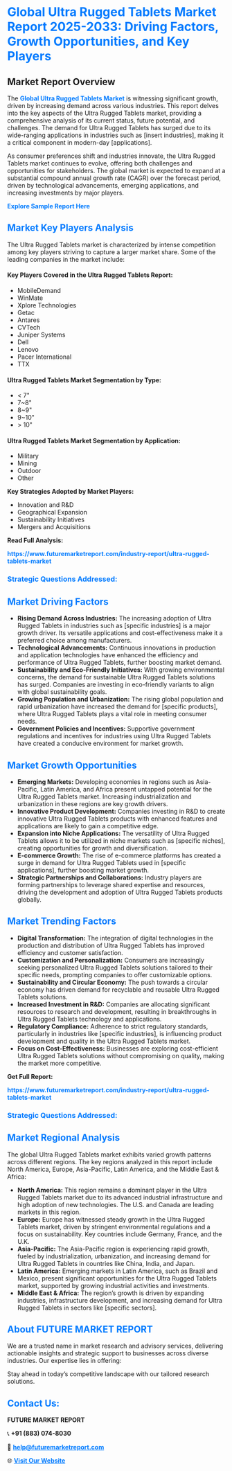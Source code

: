 <h1 style="color: #007BFF;">Global Ultra Rugged Tablets Market Report 2025-2033: Driving Factors, Growth Opportunities, and Key Players</h1>

<section id="overview">
<h2>Market Report Overview</h2>
<p>The <a href="https://www.futuremarketreport.com/industry-report/ultra-rugged-tablets-market" style="color: #007BFF; text-decoration: none;"><strong>Global Ultra Rugged Tablets Market</strong></a> is witnessing significant growth, driven by increasing demand across various industries. This report delves into the key aspects of the Ultra Rugged Tablets market, providing a comprehensive analysis of its current status, future potential, and challenges. The demand for Ultra Rugged Tablets has surged due to its wide-ranging applications in industries such as [insert industries], making it a critical component in modern-day [applications].</p>
<p>As consumer preferences shift and industries innovate, the Ultra Rugged Tablets market continues to evolve, offering both challenges and opportunities for stakeholders. The global market is expected to expand at a substantial compound annual growth rate (CAGR) over the forecast period, driven by technological advancements, emerging applications, and increasing investments by major players.</p>
</section>

<section id="overview">
<p><a href="https://www.futuremarketreport.com/request-sample/reportId=105231" style="color: #007BFF; text-decoration: none;"><strong>Explore Sample Report Here</strong></a></p>
</section>

<section id="key-players">
<h2 style="color: #007BFF;">Market Key Players Analysis</h2>
<p>The Ultra Rugged Tablets market is characterized by intense competition among key players striving to capture a larger market share. Some of the leading companies in the market include:</p>
<h4>Key Players Covered in the Ultra Rugged Tablets Report:</h4>
<ul><li>MobileDemand</li><li>WinMate</li><li>Xplore Technologies</li><li>Getac</li><li>Antares</li><li>CVTech</li><li>Juniper Systems</li><li>Dell</li><li>Lenovo</li><li>Pacer International</li><li>TTX</li></ul>
<h4>Ultra Rugged Tablets Market Segmentation by Type:</h4>
<ul><li>&lt; 7&quot;</li><li>7~8&quot;</li><li>8~9&quot;</li><li>9~10&quot;</li><li>&gt; 10&quot;</li></ul>

<h4>Ultra Rugged Tablets Market Segmentation by Application:</h4>
<ul><li>Military</li><li>Mining</li><li>Outdoor</li><li>Other</li></ul>
<p><strong>Key Strategies Adopted by Market Players:</strong></p>
<ul>
<li>Innovation and R&D</li>
<li>Geographical Expansion</li>
<li>Sustainability Initiatives</li>
<li>Mergers and Acquisitions</li>
</ul>
</section>

<section>
<p><strong>Read Full Analysis: </strong></p><a href="https://www.futuremarketreport.com/industry-report/ultra-rugged-tablets-market" style="color: #007BFF; text-decoration: none;"><strong>https://www.futuremarketreport.com/industry-report/ultra-rugged-tablets-market</strong></a>
<h3 style="color: #007BFF;">Strategic Questions Addressed:</h3>
</section>

<section id="driving-factors">
<h2 style="color: #007BFF;">Market Driving Factors</h2>
<ul>
<li><strong>Rising Demand Across Industries:</strong> The increasing adoption of Ultra Rugged Tablets in industries such as [specific industries] is a major growth driver. Its versatile applications and cost-effectiveness make it a preferred choice among manufacturers.</li>
<li><strong>Technological Advancements:</strong> Continuous innovations in production and application technologies have enhanced the efficiency and performance of Ultra Rugged Tablets, further boosting market demand.</li>
<li><strong>Sustainability and Eco-Friendly Initiatives:</strong> With growing environmental concerns, the demand for sustainable Ultra Rugged Tablets solutions has surged. Companies are investing in eco-friendly variants to align with global sustainability goals.</li>
<li><strong>Growing Population and Urbanization:</strong> The rising global population and rapid urbanization have increased the demand for [specific products], where Ultra Rugged Tablets plays a vital role in meeting consumer needs.</li>
<li><strong>Government Policies and Incentives:</strong> Supportive government regulations and incentives for industries using Ultra Rugged Tablets have created a conducive environment for market growth.</li>
</ul>
</section>

<section id="growth-opportunities">
<h2 style="color: #007BFF;">Market Growth Opportunities</h2>
<ul>
<li><strong>Emerging Markets:</strong> Developing economies in regions such as Asia-Pacific, Latin America, and Africa present untapped potential for the Ultra Rugged Tablets market. Increasing industrialization and urbanization in these regions are key growth drivers.</li>
<li><strong>Innovative Product Development:</strong> Companies investing in R&D to create innovative Ultra Rugged Tablets products with enhanced features and applications are likely to gain a competitive edge.</li>
<li><strong>Expansion into Niche Applications:</strong> The versatility of Ultra Rugged Tablets allows it to be utilized in niche markets such as [specific niches], creating opportunities for growth and diversification.</li>
<li><strong>E-commerce Growth:</strong> The rise of e-commerce platforms has created a surge in demand for Ultra Rugged Tablets used in [specific applications], further boosting market growth.</li>
<li><strong>Strategic Partnerships and Collaborations:</strong> Industry players are forming partnerships to leverage shared expertise and resources, driving the development and adoption of Ultra Rugged Tablets products globally.</li>
</ul>
</section>

<section id="trending-factors">
<h2 style="color: #007BFF;">Market Trending Factors</h2>
<ul>
<li><strong>Digital Transformation:</strong> The integration of digital technologies in the production and distribution of Ultra Rugged Tablets has improved efficiency and customer satisfaction.</li>
<li><strong>Customization and Personalization:</strong> Consumers are increasingly seeking personalized Ultra Rugged Tablets solutions tailored to their specific needs, prompting companies to offer customizable options.</li>
<li><strong>Sustainability and Circular Economy:</strong> The push towards a circular economy has driven demand for recyclable and reusable Ultra Rugged Tablets solutions.</li>
<li><strong>Increased Investment in R&D:</strong> Companies are allocating significant resources to research and development, resulting in breakthroughs in Ultra Rugged Tablets technology and applications.</li>
<li><strong>Regulatory Compliance:</strong> Adherence to strict regulatory standards, particularly in industries like [specific industries], is influencing product development and quality in the Ultra Rugged Tablets market.</li>
<li><strong>Focus on Cost-Effectiveness:</strong> Businesses are exploring cost-efficient Ultra Rugged Tablets solutions without compromising on quality, making the market more competitive.</li>
</ul>
</section>

<section>
<p><strong>Get Full Report: </strong></p><a href="https://www.futuremarketreport.com/industry-report/ultra-rugged-tablets-market" style="color: #007BFF; text-decoration: none;"><strong>https://www.futuremarketreport.com/industry-report/ultra-rugged-tablets-market</strong></a>
<h3 style="color: #007BFF;">Strategic Questions Addressed:</h3>
</section>


<section id="regional-analysis">
<h2 style="color: #007BFF;">Market Regional Analysis</h2>
<p>The global Ultra Rugged Tablets market exhibits varied growth patterns across different regions. The key regions analyzed in this report include North America, Europe, Asia-Pacific, Latin America, and the Middle East & Africa:</p>
<ul>
<li><strong>North America:</strong> This region remains a dominant player in the Ultra Rugged Tablets market due to its advanced industrial infrastructure and high adoption of new technologies. The U.S. and Canada are leading markets in this region.</li>
<li><strong>Europe:</strong> Europe has witnessed steady growth in the Ultra Rugged Tablets market, driven by stringent environmental regulations and a focus on sustainability. Key countries include Germany, France, and the U.K.</li>
<li><strong>Asia-Pacific:</strong> The Asia-Pacific region is experiencing rapid growth, fueled by industrialization, urbanization, and increasing demand for Ultra Rugged Tablets in countries like China, India, and Japan.</li>
<li><strong>Latin America:</strong> Emerging markets in Latin America, such as Brazil and Mexico, present significant opportunities for the Ultra Rugged Tablets market, supported by growing industrial activities and investments.</li>
<li><strong>Middle East & Africa:</strong> The region’s growth is driven by expanding industries, infrastructure development, and increasing demand for Ultra Rugged Tablets in sectors like [specific sectors].</li>
</ul>
</section>

<footer>
<h2 style="color: #007BFF;">About FUTURE MARKET REPORT</h2>
<p>We are a trusted name in market research and advisory services, delivering actionable insights and strategic support to businesses across diverse industries. Our expertise lies in offering:</p>

<p>Stay ahead in today’s competitive landscape with our tailored research solutions.</p>

<h2 style="color: #007BFF;">Contact Us:</h2>
<p><strong>FUTURE MARKET REPORT</strong></p>
<p>📞 <strong>+91 (883) 074-8030</strong></p>
<p>📧 <strong><a href="mailto:help@futuremarketreport.com" style="color: #007BFF;">help@futuremarketreport.com</a></strong></p>
<p>🌐 <strong><a href="https://www.futuremarketreport.com/" style="color: #007BFF;">Visit Our Website</a></strong></p>
</footer>